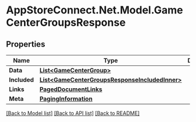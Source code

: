 # AppStoreConnect.Net.Model.GameCenterGroupsResponse

## Properties

Name | Type | Description | Notes
------------ | ------------- | ------------- | -------------
**Data** | [**List&lt;GameCenterGroup&gt;**](GameCenterGroup.md) |  | 
**Included** | [**List&lt;GameCenterGroupsResponseIncludedInner&gt;**](GameCenterGroupsResponseIncludedInner.md) |  | [optional] 
**Links** | [**PagedDocumentLinks**](PagedDocumentLinks.md) |  | 
**Meta** | [**PagingInformation**](PagingInformation.md) |  | [optional] 

[[Back to Model list]](../README.md#documentation-for-models) [[Back to API list]](../README.md#documentation-for-api-endpoints) [[Back to README]](../README.md)


